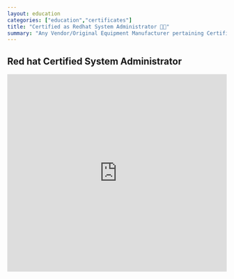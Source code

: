 ```yaml
---
layout: education
categories: ["education","certificates"]
title: "Certified as Redhat System Administrator 🧑‍🎓"
summary: "Any Vendor/Original Equipment Manufacturer pertaining Certifications"
---
```



Red hat Certified System Administrator
--------------------

<iframe src="https://www.linkedin.com/embed/feed/update/urn:li:share:6828436069638311936" height="454" width="504" frameborder="0" allowfullscreen="" title="Embedded post"></iframe>
